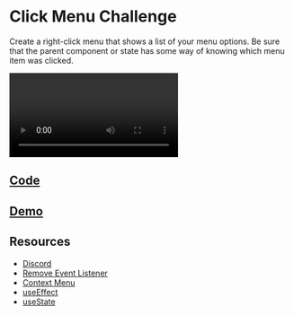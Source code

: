 # Click Menu Challenge

Create a right-click menu that shows a list of your menu options.  Be sure that the parent component or state has some way of knowing which menu item was clicked.

<video controls>
    <source src="https://storage.googleapis.com/noah-education-videos/react-mini-challenges/5-right-click.mp4"
            type="video/mp4">
</video>

## [Code](https://codesandbox.io/s/yjpr60)

## [Demo](https://yjpr60.csb.app/)

## Resources

- [Discord](https://discord.gg/Jwv7xaPRMS)
- [Remove Event Listener](https://www.w3schools.com/jsref/met_element_removeeventlistener.asp)
- [Context Menu](https://developer.mozilla.org/en-US/docs/Web/API/Element/contextmenu_event)
- [useEffect](https://reactjs.org/docs/hooks-effect.html)
- [useState](https://reactjs.org/docs/hooks-state.html)
